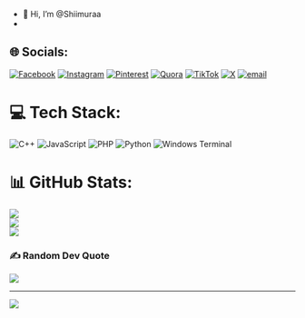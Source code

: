 - 👋 Hi, I’m @Shiimuraa
- 
## 🌐 Socials:
[![Facebook](https://img.shields.io/badge/Facebook-%231877F2.svg?logo=Facebook&logoColor=white)](https://facebook.com/Syft) [![Instagram](https://img.shields.io/badge/Instagram-%23E4405F.svg?logo=Instagram&logoColor=white)](https://instagram.com/matchamactha) [![Pinterest](https://img.shields.io/badge/Pinterest-%23E60023.svg?logo=Pinterest&logoColor=white)](https://pinterest.com/Syft) [![Quora](https://img.shields.io/badge/Quora-%23B92B27.svg?logo=Quora&logoColor=white)](https://quora.com/profile/Ahmdsyfta,) [![TikTok](https://img.shields.io/badge/TikTok-%23000000.svg?logo=TikTok&logoColor=white)](https://tiktok.com/@kurohigee) [![X](https://img.shields.io/badge/X-black.svg?logo=X&logoColor=white)](https://x.com/Aamatchaa) [![email](https://img.shields.io/badge/Email-D14836?logo=gmail&logoColor=white)](mailto:ahmadsyafaatalsanis33@gmail.com) 

# 💻 Tech Stack:
![C++](https://img.shields.io/badge/c++-%2300599C.svg?style=for-the-badge&logo=c%2B%2B&logoColor=white) ![JavaScript](https://img.shields.io/badge/javascript-%23323330.svg?style=for-the-badge&logo=javascript&logoColor=%23F7DF1E) ![PHP](https://img.shields.io/badge/php-%23777BB4.svg?style=for-the-badge&logo=php&logoColor=white) ![Python](https://img.shields.io/badge/python-3670A0?style=for-the-badge&logo=python&logoColor=ffdd54) ![Windows Terminal](https://img.shields.io/badge/Windows%20Terminal-%234D4D4D.svg?style=for-the-badge&logo=windows-terminal&logoColor=white)
# 📊 GitHub Stats:
![](https://github-readme-stats.vercel.app/api?username=Shiimuraa&theme=dark&hide_border=false&include_all_commits=false&count_private=false)<br/>
![](https://nirzak-streak-stats.vercel.app/?user=Shiimuraa&theme=dark&hide_border=false)<br/>
![](https://github-readme-stats.vercel.app/api/top-langs/?username=Shiimuraa&theme=dark&hide_border=false&include_all_commits=false&count_private=false&layout=compact)

### ✍️ Random Dev Quote
![](https://quotes-github-readme.vercel.app/api?type=horizontal&theme=radical)

---
[![](https://visitcount.itsvg.in/api?id=Shiimuraa&icon=0&color=0)](https://visitcount.itsvg.in)

<!-- Proudly created with GPRM ( https://gprm.itsvg.in ) -->
  

<!---
Shiimuraa/Shiimuraa is a ✨ special ✨ repository because its `README.md` (this file) appears on your GitHub profile.
You can click the Preview link to take a look at your changes.
--->
